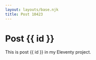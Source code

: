 ```yaml
---
layout: layouts/base.njk
title: Post 10423
---
```


# Post {{ id }}

This is post {{ id }} in my Eleventy project.
